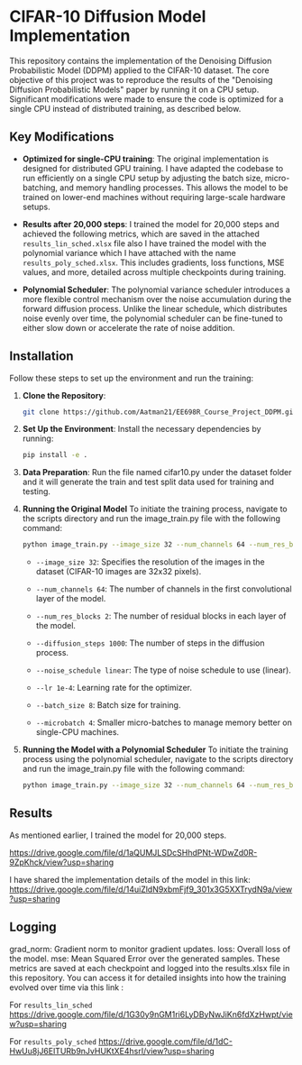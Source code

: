 # CIFAR-10 Diffusion Model Implementation

This repository contains the implementation of the Denoising Diffusion Probabilistic Model (DDPM) applied to the CIFAR-10 dataset. The core objective of this project was to reproduce the results of the "Denoising Diffusion Probabilistic Models" paper by running it on a CPU setup. Significant modifications were made to ensure the code is optimized for a single CPU instead of distributed training, as described below.

## Key Modifications

- **Optimized for single-CPU training**: The original implementation is designed for distributed GPU training. I have adapted the codebase to run efficiently on a single CPU setup by adjusting the batch size, micro-batching, and memory handling processes. This allows the model to be trained on lower-end machines without requiring large-scale hardware setups.
  
- **Results after 20,000 steps**: I trained the model for 20,000 steps and achieved the following metrics, which are saved in the attached `results_lin_sched.xlsx` file also I have trained the model with the polynomial variance which I have attached with the name `results_poly_sched.xlsx`. This includes gradients, loss functions, MSE values, and more, detailed across multiple checkpoints during training.

- **Polynomial Scheduler**: The polynomial variance scheduler introduces a more flexible control mechanism over the noise accumulation during the forward diffusion process. Unlike the linear schedule, which distributes noise evenly over time, the polynomial scheduler can be fine-tuned to either slow down or accelerate the rate of noise addition. 

## Installation

Follow these steps to set up the environment and run the training:

1. **Clone the Repository**:
   ```bash
   git clone https://github.com/Aatman21/EE698R_Course_Project_DDPM.git

2. **Set Up the Environment**: 
    Install the necessary dependencies by running:
    ```bash
    pip install -e .

3. **Data Preparation**:
    Run the file named cifar10.py under the dataset folder and it will generate the train and test split data used for training and testing.

4. **Running the Original Model**
    To initiate the training process, navigate to the scripts directory and run the image_train.py file with the following command:
    ```bash
    python image_train.py --image_size 32 --num_channels 64 --num_res_blocks 2 --diffusion_steps 1000 --noise_schedule linear --lr 1e-4 --batch_size 8 --microbatch 4
    ```

    - `--image_size 32`: Specifies the resolution of the images in the dataset (CIFAR-10 images are 32x32 pixels).

    - `--num_channels 64`: The number of channels in the first convolutional layer of the model.

    - `--num_res_blocks 2`: The number of residual blocks in each layer of the model.

    - `--diffusion_steps 1000`: The number of steps in the diffusion process.

    - `--noise_schedule linear`: The type of noise schedule to use (linear).

    - `--lr 1e-4`: Learning rate for the optimizer.

    - `--batch_size 8`: Batch size for training.

    - `--microbatch 4`: Smaller micro-batches to manage memory better on single-CPU machines.

5. **Running the Model with a Polynomial Scheduler** 
    To initiate the training process using the polynomial scheduler, navigate to the scripts directory and run the image_train.py file with the following command:
    ``` bash
    python image_train.py --image_size 32 --num_channels 64 --num_res_blocks 2 --diffusion_steps 1000 --noise_schedule polynomial --lr 1e-4 --batch_size 8 --microbatch 4
    ````


## Results
As mentioned earlier, I trained the model for 20,000 steps.

https://drive.google.com/file/d/1aQUMJLSDcSHhdPNt-WDwZd0R-9ZpKhck/view?usp=sharing

I have shared the implementation details of the model in this link: 
https://drive.google.com/file/d/14uiZldN9xbmFjf9_301x3G5XXTrydN9a/view?usp=sharing

## Logging
grad_norm: Gradient norm to monitor gradient updates.
loss: Overall loss of the model.
mse: Mean Squared Error over the generated samples.
These metrics are saved at each checkpoint and logged into the results.xlsx file in this repository. You can access it for detailed insights into how the training evolved over time via this link : 

For `results_lin_sched`
https://drive.google.com/file/d/1G30y9nGM1ri6LyDByNwJiKn6fdXzHwpt/view?usp=sharing

For `results_poly_sched`
https://drive.google.com/file/d/1dC-HwUu8jJ6ElTURb9nJvHUKtXE4hsrI/view?usp=sharing


